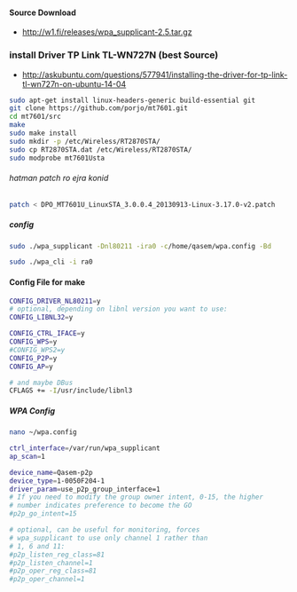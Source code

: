 #### Source Download 
* http://w1.fi/releases/wpa_supplicant-2.5.tar.gz

### install Driver TP Link TL-WN727N (best Source)

* http://askubuntu.com/questions/577941/installing-the-driver-for-tp-link-tl-wn727n-on-ubuntu-14-04
```bash
sudo apt-get install linux-headers-generic build-essential git
git clone https://github.com/porjo/mt7601.git 
cd mt7601/src
make
sudo make install
sudo mkdir -p /etc/Wireless/RT2870STA/
sudo cp RT2870STA.dat /etc/Wireless/RT2870STA/
sudo modprobe mt7601Usta

```
###### hatman patch ro ejra konid
```bash
patch < DPO_MT7601U_LinuxSTA_3.0.0.4_20130913-Linux-3.17.0-v2.patch
```

##### config
```bash
sudo ./wpa_supplicant -Dnl80211 -ira0 -c/home/qasem/wpa.config -Bd

sudo ./wpa_cli -i ra0
```

#### Config File  for make
```bash
CONFIG_DRIVER_NL80211=y
# optional, depending on libnl version you want to use:
CONFIG_LIBNL32=y

CONFIG_CTRL_IFACE=y
CONFIG_WPS=y
#CONFIG_WPS2=y
CONFIG_P2P=y
CONFIG_AP=y

# and maybe DBus
CFLAGS += -I/usr/include/libnl3

```

##### WPA Config 
```bash
nano ~/wpa.config 

ctrl_interface=/var/run/wpa_supplicant
ap_scan=1

device_name=Qasem-p2p
device_type=1-0050F204-1
driver_param=use_p2p_group_interface=1
# If you need to modify the group owner intent, 0-15, the higher
# number indicates preference to become the GO
#p2p_go_intent=15

# optional, can be useful for monitoring, forces
# wpa_supplicant to use only channel 1 rather than
# 1, 6 and 11:
#p2p_listen_reg_class=81
#p2p_listen_channel=1
#p2p_oper_reg_class=81
#p2p_oper_channel=1
```
